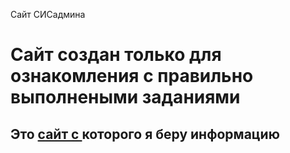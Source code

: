 Сайт СИСадмина

<html
  lang="en"  
  data-color-mode="auto" data-light-theme="light" data-dark-theme="dark"
  data-a11y-animated-images="system" data-a11y-link-underlines="true">
        <body>
          <h1> 
                <span style="font-size:1em;"> Сайт создан только для ознакомления с правильно выполнеными заданиями </span></h1>            
          <h2> 
               <span style="font-size:1em;">Это <a href="https://docs.justm.site/" target="https://docs.justm.site/">сайт c </a> которого я беру информацию  </span></h2> 
        </body>  
</html>
